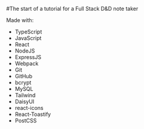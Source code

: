 #The start of a tutorial for a Full Stack D&D note taker

Made with:

- TypeScript
- JavaScript
- React
- NodeJS
- ExpressJS
- Webpack
- Git
- GitHub
- bcrypt
- MySQL
- Tailwind
- DaisyUI
- react-icons
- React-Toastify
- PostCSS
